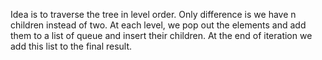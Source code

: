 Idea is to traverse the tree in level order.
Only difference is we have n children instead of two.
At each level, we pop out the elements and add them to a list of queue and insert their children. At the end of iteration we add this list to the final result. 




